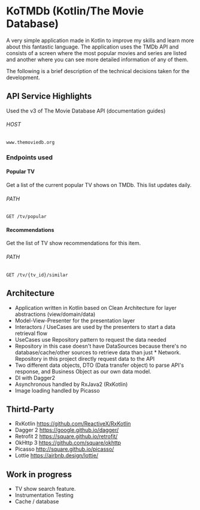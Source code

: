 # KoTMDb (Kotlin/The Movie Database)

A very simple application made in Kotlin to improve my skills and learn more about this fantastic language. The application uses the TMDb API and consists of a screen where the most popular movies and series are listed and another where you can see more detailed information of any of them.

The following is a brief description of the technical decisions taken for the development.


## API Service Highlights

Used the v3 of The Movie Database API (documentation guides)

###### HOST 
    www.themoviedb.org

### Endpoints used
#### Popular TV
Get a list of the current popular TV shows on TMDb. This list updates daily.

###### PATH
    GET /tv/popular
    
#### Recommendations
Get the list of TV show recommendations for this item.

###### PATH
    GET /tv/{tv_id}/similar
    

## Architecture

* Application written in Kotlin based on Clean Architecture for layer abstractions (view/domain/data)
* Model-View-Presenter for the presentation layer
* Interactors / UseCases are used by the presenters to start a data retrieval flow
* UseCases use Repository pattern to request the data needed
* Repository in this case doesn't have DataSources because there's no database/cache/other sources to retrieve data than just * Network. Repository in this project directly request data to the API
* Two different data objects, DTO (Data transfer object) to parse API's response, and Business Object as our own data model.
* DI with Dagger2
* Asynchronous handled by RxJava2 (RxKotlin)
* Image loading handled by Picasso 


## Thirtd-Party

* RxKotlin https://github.com/ReactiveX/RxKotlin
* Dagger 2 https://google.github.io/dagger/
* Retrofit 2 https://square.github.io/retrofit/
* OkHttp 3 https://github.com/square/okhttp
* Picasso http://square.github.io/picasso/
* Lottie https://airbnb.design/lottie/

## Work in progress

* TV show search feature.
* Instrumentation Testing
* Cache / database

